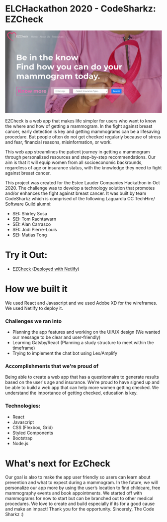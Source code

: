 # ELCHackathon 2020 - CodeSharkz: EZCheck 
![EZCheck Landing Page](/team-project/public/ezcheck.png)<br/>

EZCheck is a web app that makes life simpler for users who want to know the where and how of getting a mammogram. In the fight against breast cancer, early detection is key and getting mammograms can be a lifesaving procedure. But people often do not get checked regularly because of stress and fear, financial reasons, misinformation, or work.

This web app streamlines the patient journey in getting a mammogram through personalized resources and step-by-step recommendations. Our aim is that it will equip women from all socioeconomic backrounds, regardless of age or insurance status, with the knowledge they need to fight against breast cancer.

This project was created for the Estee Lauder Companies Hackathon in Oct 2020. The challenge was to develop a technology solution that promotes and/or enhances the fight against breast cancer. It was built by team CodeSharkz which is comprised of the following Laguardia CC TechHire/ Software Guild alumni:

* SEI: Shirley Sosa
* SEI: Tom Rachtawarn
* SEI: Alan Carrasco
* SEI: Jodi Pierre-Louis 
* SEI: Matias Tong

# Try it Out:
* [EZCheck (Deployed with Netlify)](https://sharp-wiles-a65094.netlify.app)

# How we built it
We used React and Javascript and we used Adobe XD for the wireframes. We used Netlify to deploy it.

### Challenges we ran into
* Planning the app features and working on the UI/UX design (We wanted our message to be clear and user-friendly)
* Learning Gatsby/React (Planning a study structure to meet within the timeframe)
* Trying to implement the chat bot using Lex/Amplify

### Accomplishments that we're proud of
Being able to create a web app that has a questionnaire to generate results based on the user's age and insurance. We're proud to have signed up and be able to build a web app that can help more women getting checked. We understand the importance of getting checked, education is key.

### Technologies:
* React
* Javascript
* CSS (Flexbox, Grid)
* Styled Components 
* Bootstrap
* Node.js

# What's next for EzCheck
Our goal is also to make the app user friendly so users can learn about prevention and what to expect during a mammogram. In the future, we will personalize our app more by using the user’s location to find childcare, free mammography events and book appointments. We started off with mammograms for now to start but can be branched out to other medical procedures. We love to create and build especially if its for a good cause and make an impact! Thank you for the opportunity. Sincerely, The Code Sharkz :)
